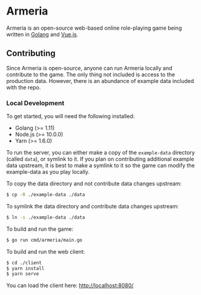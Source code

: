 # Armeria

Armeria is an open-source web-based online role-playing game being written in [Golang](https://golang.org/)
and [Vue.js](https://vuejs.org/).

## Contributing

Since Armeria is open-source, anyone can run Armeria locally and contribute to the game. The only thing not included
is access to the production data. However, there is an abundance of example data included with the repo.

### Local Development

To get started, you will need the following installed:

* Golang (>= 1.11)
* Node.js (>= 10.0.0)
* Yarn (>= 1.6.0)

To run the server, you can either make  a copy of the `example-data` directory (called `data`), or symlink to it. If
you plan on contributing additional example data upstream, it is best to make a symlink to it so the game can modify
the example-data as you play locally.

To copy the data directory and not contribute data changes upstream:

```bash
$ cp -R ./example-data ./data
```

To symlink the data directory and contribute data changes upstream:

```bash
$ ln -s ./example-data ./data
```

To build and run the game:

```bash
$ go run cmd/armeria/main.go
```

To build and run the web client:

```bash
$ cd ./client
$ yarn install
$ yarn serve
```

You can load the client here: [http://localhost:8080/](http://localhost:8080/)